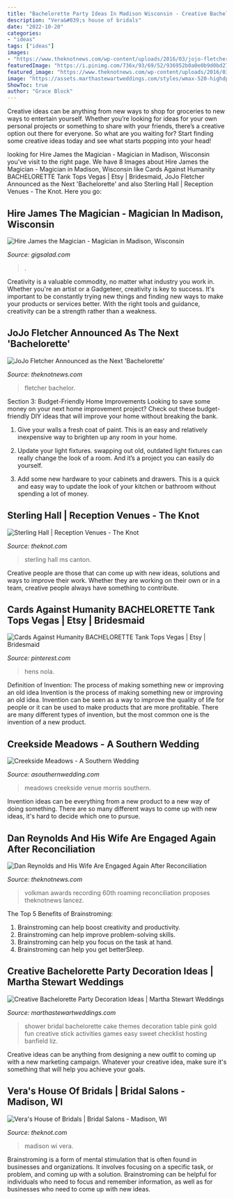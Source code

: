 ```yaml
---
title: "Bachelorette Party Ideas In Madison Wisconsin - Creative Bachelorette Party Decoration Ideas"
description: "Vera&#039;s house of bridals"
date: "2022-10-20"
categories:
- "ideas"
tags: ["ideas"]
images:
- "https://www.theknotnews.com/wp-content/uploads/2016/03/jojo-fletcher-the-bachelorette.jpg"
featuredImage: "https://i.pinimg.com/736x/93/69/52/936952b0a0e0b9d0bd2715e4d989d764.jpg"
featured_image: "https://www.theknotnews.com/wp-content/uploads/2016/03/jojo-fletcher-the-bachelorette.jpg"
image: "https://assets.marthastewartweddings.com/styles/wmax-520-highdpi/d42/bachelorette-party-decor-liz-banfield-0218/bachelorette-party-decor-liz-banfield-0218_vert.jpg?itok=atiT1pWG"
ShowToc: true
author: "Grace Block"
---
```



Creative ideas can be anything from new ways to shop for groceries to new ways to entertain yourself. Whether you’re looking for ideas for your own personal projects or something to share with your friends, there’s a creative option out there for everyone. So what are you waiting for? Start finding some creative ideas today and see what starts popping into your head!

	

		
looking for Hire James the Magician - Magician in Madison, Wisconsin you've visit to the right page. We have 8 Images about Hire James the Magician - Magician in Madison, Wisconsin like Cards Against Humanity BACHELORETTE Tank Tops Vegas | Etsy | Bridesmaid, JoJo Fletcher Announced as the Next &#039;Bachelorette&#039; and also Sterling Hall | Reception Venues - The Knot. Here you go:
		
    
## Hire James The Magician - Magician In Madison, Wisconsin

<img loading=lazy src="https://img.youtube.com/vi/Adq6HtzGumw/0.jpg" onerror="this.onerror=null;this.src='https://tse1.mm.bing.net/th?id=OIP.CkGNDulaZs8-d-JQkW5AWgHaFj&amp;pid=15.1';" alt="Hire James the Magician - Magician in Madison, Wisconsin">

_Source: gigsalad.com_

>. 

	

Creativity is a valuable commodity, no matter what industry you work in. Whether you're an artist or a Gadgeteer, creativity is key to success. It's important to be constantly trying new things and finding new ways to make your products or services better. With the right tools and guidance, creativity can be a strength rather than a weakness.

    
## JoJo Fletcher Announced As The Next &#039;Bachelorette&#039;

<img loading=lazy src="https://www.theknotnews.com/wp-content/uploads/2016/03/jojo-fletcher-the-bachelorette.jpg" onerror="this.onerror=null;this.src='https://tse3.mm.bing.net/th?id=OIP.MxADLZsVo3BHOCSGx0EmEAHaF7&amp;pid=15.1';" alt="JoJo Fletcher Announced as the Next &#039;Bachelorette&#039;">

_Source: theknotnews.com_

>fletcher bachelor. 

	

Section 3: Budget-Friendly Home Improvements
Looking to save some money on your next home improvement project? Check out these budget-friendly DIY ideas that will improve your home without breaking the bank.
1. Give your walls a fresh coat of paint. This is an easy and relatively inexpensive way to brighten up any room in your home.

2. Update your light fixtures. swapping out old, outdated light fixtures can really change the look of a room. And it’s a project you can easily do yourself.

3. Add some new hardware to your cabinets and drawers. This is a quick and easy way to update the look of your kitchen or bathroom without spending a lot of money.

    
## Sterling Hall | Reception Venues - The Knot

<img loading=lazy src="https://media-api.xogrp.com/images/bd0bdedd-ce75-429a-9e6f-7dfde111a7c0~rs_720.480" onerror="this.onerror=null;this.src='https://tse1.mm.bing.net/th?id=OIP.dKN3CHuvC3ER44sTJXpO0AHaE8&amp;pid=15.1';" alt="Sterling Hall | Reception Venues - The Knot">

_Source: theknot.com_

>sterling hall ms canton. 

	

Creative people are those that can come up with new ideas, solutions and ways to improve their work. Whether they are working on their own or in a team, creative people always have something to contribute.

    
## Cards Against Humanity BACHELORETTE Tank Tops Vegas | Etsy | Bridesmaid

<img loading=lazy src="https://i.pinimg.com/736x/93/69/52/936952b0a0e0b9d0bd2715e4d989d764.jpg" onerror="this.onerror=null;this.src='https://tse3.mm.bing.net/th?id=OIP.MUEwUmTw5AP_GhPZi6LOGwHaJ3&amp;pid=15.1';" alt="Cards Against Humanity BACHELORETTE Tank Tops Vegas | Etsy | Bridesmaid">

_Source: pinterest.com_

>hens nola. 

	

Definition of Invention: The process of making something new or improving an old idea
Invention is the process of making something new or improving an old idea. Invention can be seen as a way to improve the quality of life for people or it can be used to make products that are more profitable. There are many different types of invention, but the most common one is the invention of a new product.

    
## Creekside Meadows - A Southern Wedding

<img loading=lazy src="https://i1.wp.com/asouthernwedding.com/wp-content/uploads/2020/08/Screen-Shot-2020-08-06-at-10.47.03-AM.png?resize=797%2C500&amp;ssl=1" onerror="this.onerror=null;this.src='https://tse3.mm.bing.net/th?id=OIP.92i6NhlXLpCiK9hgrLY4kAHaEp&amp;pid=15.1';" alt="Creekside Meadows - A Southern Wedding">

_Source: asouthernwedding.com_

>meadows creekside venue morris southern. 

	

Invention ideas can be everything from a new product to a new way of doing something. There are so many different ways to come up with new ideas, it's hard to decide which one to pursue.

    
## Dan Reynolds And His Wife Are Engaged Again After Reconciliation

<img loading=lazy src="https://www.theknotnews.com/wp-content/uploads/2019/12/GettyImages-911528446-768x614.jpg" onerror="this.onerror=null;this.src='https://tse1.mm.bing.net/th?id=OIP.Q-OarYE2Zt76ZHCFMxfKBgHaF6&amp;pid=15.1';" alt="Dan Reynolds and His Wife Are Engaged Again After Reconciliation">

_Source: theknotnews.com_

>volkman awards recording 60th roaming reconciliation proposes theknotnews lancez. 

	

The Top 5 Benefits of Brainstroming:
1. Brainstroming can help boost creativity and productivity.
2. Brainstroming can help improve problem-solving skills.
3. Brainstroming can help you focus on the task at hand.
4. Brainstroming can help you get betterSleep.

    
## Creative Bachelorette Party Decoration Ideas | Martha Stewart Weddings

<img loading=lazy src="https://assets.marthastewartweddings.com/styles/wmax-520-highdpi/d42/bachelorette-party-decor-liz-banfield-0218/bachelorette-party-decor-liz-banfield-0218_vert.jpg?itok=atiT1pWG" onerror="this.onerror=null;this.src='https://tse2.mm.bing.net/th?id=OIP.s90EPCZfbi0GMBUGr5yn4AHaJQ&amp;pid=15.1';" alt="Creative Bachelorette Party Decoration Ideas | Martha Stewart Weddings">

_Source: marthastewartweddings.com_

>shower bridal bachelorette cake themes decoration table pink gold fun creative stick activities games easy sweet checklist hosting banfield liz. 

	

Creative ideas can be anything from designing a new outfit to coming up with a new marketing campaign. Whatever your creative idea, make sure it's something that will help you achieve your goals.

    
## Vera&#039;s House Of Bridals | Bridal Salons - Madison, WI

<img loading=lazy src="https://media-api.xogrp.com/images/83d9afaa-b61b-46b2-86aa-254cf962ebc3~rs_320.480" onerror="this.onerror=null;this.src='https://tse4.mm.bing.net/th?id=OIP.BO29-SPhtGfQ60hcQfEPqAAAAA&amp;pid=15.1';" alt="Vera&#039;s House of Bridals | Bridal Salons - Madison, WI">

_Source: theknot.com_

>madison wi vera. 

	

Brainstroming is a form of mental stimulation that is often found in businesses and organizations. It involves focusing on a specific task, or problem, and coming up with a solution. Brainstroming can be helpful for individuals who need to focus and remember information, as well as for businesses who need to come up with new ideas.


